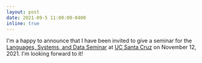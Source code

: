 ```yaml
---
layout: post
date: 2021-09-5 11:00:00-0400
inline: true
---
```


I'm a happy to announce that I have been invited to give a seminar for the [Languages, Systems, and Data Seminar](https://lsd.ucsc.edu/lsd-seminar/2021fa/) at [UC Santa Cruz](https://www.ucsc.edu/) on November 12, 2021. I'm looking forward to it!
